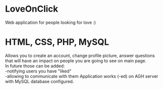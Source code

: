 # LoveOnClick
Web application for people looking for love :)  
# HTML, CSS, PHP, MySQL  
Allows you to create an account, change profile picture, answer questions that will have an impact on people you are going to see on main page.  
In future those can be added:  
-notifying users you have "liked"  
-allowing to communicate with them 
Application works (-ed) on AGH server with MySQL database configured.
